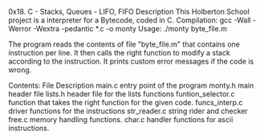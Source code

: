 0x18. C - Stacks, Queues - LIFO, FIFO
Description
This Holberton School project is a interpreter for a Bytecode, coded in C. Compilation: gcc -Wall -Werror -Wextra -pedantic *.c -o monty Usage: ./monty byte_file.m

The program reads the contents of file "byte_file.m" that contains one instruction per line. It then calls the right function to modify a stack according to the instruction. It prints custom error messages if the code is wrong.

Contents:
File	Description
main.c	entry point of the program
monty.h	main header file
lists.h	header file for the lists functions
funtion_selector.c	function that takes the right function for the given code.
funcs_interp.c	driver functions for the instructions
str_reader.c	string rider and checker
free.c	memory handling functions.
char.c	handler functions for ascii instructions.
